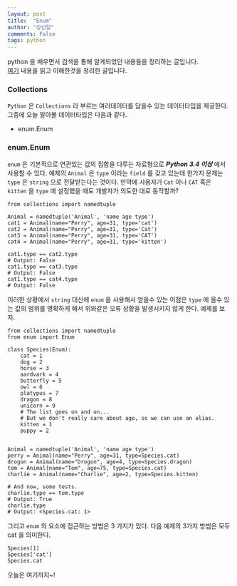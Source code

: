 ```yaml
---
layout: post
title:  "Enum"
author: "강신일"
comments: False
tags: python
---
```

python 을 배우면서 검색을 통해 알게되었던 내용들을 정리하는 글입니다.<br>
[여기](https://book.pythontips.com/en/latest/collections.html) 내용을 읽고 이해한것을 정리한 글입니다.

### Collections
`Python` 은 `Collections` 라 부르는 여러데이터를 담을수 있는 데이터타입을 제공한다.<br>
그중에 오늘 알아볼 데이터타입은 다음과 같다.
* enum.Enum

### enum.Enum
`enum` 은 기본적으로 연관있는 값의 집합을 다루는 자료형으로 ***Python 3.4 이상*** 에서 사용할 수 있다.
예제의 `Animal` 은 `type` 이라는 `field` 를 갖고 있는데 한가지 문제는 `type` 은 `string` 으로 전달받는다는 것이다.
만약에 사용자가 `Cat` 이나 `CAT` 혹은 `kitten` 을 `type` 에 설정했을 때도 개발자가 의도한 대로 동작할까?
```
from collections import namedtuple

Animal = namedtuple('Animal', 'name age type')
cat1 = Animal(name="Perry", age=31, type='cat')
cat2 = Animal(name="Perry", age=31, type='Cat')
cat3 = Animal(name="Perry", age=31, type='CAT')
cat4 = Animal(name="Perry", age=31, type='kitten')

cat1.type == cat2.type
# Output: False
cat1.type == cat3.type
# Output: False
cat1.type == cat4.type
# Output: False
```

이러한 상황에서 `string` 대신에 `enum` 을 사용해서 얻을수 있는 이점은 `type` 에 올수 있는 값의 범위를 명확하게 해서 위와같은 오류 상황을 발생시키지 않게 한다. 예제를 보자.

```
from collections import namedtuple
from enum import Enum

class Species(Enum):
    cat = 1
    dog = 2
    horse = 3
    aardvark = 4
    butterfly = 5
    owl = 6
    platypus = 7
    dragon = 8
    unicorn = 9
    # The list goes on and on...
    # But we don't really care about age, so we can use an alias.
    kitten = 1
    puppy = 2


Animal = namedtuple('Animal', 'name age type')
perry = Animal(name="Perry", age=31, type=Species.cat)
drogon = Animal(name="Drogon", age=4, type=Species.dragon)
tom = Animal(name="Tom", age=75, type=Species.cat)
charlie = Animal(name="Charlie", age=2, type=Species.kitten)

# And now, some tests.
charlie.type == tom.type
# Output: True
charlie.type
# Output: <Species.cat: 1>
```

그리고 `enum` 의 요소에 접근하는 방법은 3 가지가 있다. 다음 예제의 3가지 방법은 모두 cat 을 의미한다.
```
Species(1)
Species['cat']
Species.cat
```

오늘은 여기까지~!
